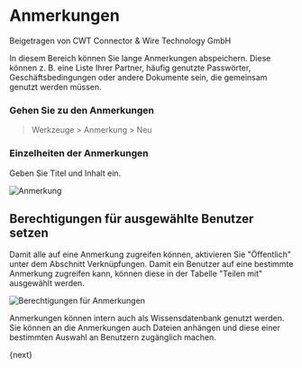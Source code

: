 <!-- add-breadcrumbs -->
# Anmerkungen
<span class="text-muted contributed-by">Beigetragen von CWT Connector & Wire Technology GmbH</span>

In diesem Bereich können Sie lange Anmerkungen abspeichern. Diese können z. B. eine Liste Ihrer Partner, häufig genutzte Passwörter, Geschäftsbedingungen oder andere Dokumente sein, die gemeinsam genutzt werden müssen.

### Gehen Sie zu den Anmerkungen

> Werkzeuge > Anmerkung > Neu

### Einzelheiten der Anmerkungen

Geben Sie Titel und Inhalt ein.

![Anmerkung](/docs/assets/old_images/erpnext/note.png)

## Berechtigungen für ausgewählte Benutzer setzen

Damit alle auf eine Anmerkung zugreifen können, aktivieren Sie "Öffentlich" unter dem Abschnitt Verknüpfungen. Damit ein Benutzer auf eine bestimmte Anmerkung zugreifen kann, können diese in der Tabelle "Teilen mit" ausgewählt werden.

![Berechtigungen für Anmerkungen](/docs/assets/old_images/erpnext/note-permission.png)

Anmerkungen können intern auch als Wissensdatenbank genutzt werden. Sie können an die Anmerkungen auch Dateien anhängen und diese einer bestimmten Auswahl an Benutzern zugänglich machen.

{next}

